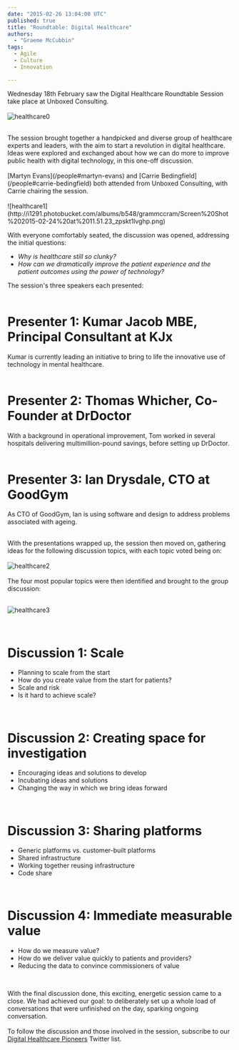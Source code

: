 ```yaml
---
date: "2015-02-26 13:04:00 UTC"
published: true
title: "Roundtable: Digital Healthcare"
authors:
  - "Graeme McCubbin"
tags:
  - Agile
  - Culture
  - Innovation

---
```


Wednesday 18th February saw the Digital Healthcare Roundtable Session take place at Unboxed Consulting.<br/>
<br/>
![healthcare0](http://i1291.photobucket.com/albums/b548/grammccram/DSC01779_zpsd4fmmo16.jpg)

<br/>
The session brought together a handpicked and diverse group of healthcare experts and leaders, with the aim to start a revolution in digital healthcare. Ideas were explored and exchanged about how we can do more to improve public health with digital technology, in this one-off discussion.<br/>
<br/>
[Martyn Evans](/people#martyn-evans) and [Carrie Bedingfield](/people#carrie-bedingfield) both attended from Unboxed Consulting, with Carrie chairing the session.<br/>
<br/>
![healthcare1](http://i1291.photobucket.com/albums/b548/grammccram/Screen%20Shot%202015-02-24%20at%2011.51.23_zpskt1lvghp.png)

With everyone comfortably seated, the discussion was opened, addressing the initial questions:<br/>

* <i>Why is healthcare still so clunky?</i><br/>
* <i>How can we dramatically improve the patient experience and the patient outcomes using the power of technology?</i><br/>

The session's three speakers each presented:<br/>
<br/>
<h1>Presenter 1: Kumar Jacob MBE, Principal Consultant at KJx</h1>

Kumar is currently leading an initiative to bring to life the innovative use of technology in mental healthcare.<br/>
<br/>

<h1>Presenter 2: Thomas Whicher, Co-Founder at DrDoctor</h1>

With a background in operational improvement, Tom worked in several hospitals delivering multimillion-pound savings, before setting up DrDoctor.<br/>
<br/>

<h1>Presenter 3: Ian Drysdale, CTO at GoodGym</h1>

As CTO of GoodGym, Ian is using software and design to address problems associated with ageing.<br/>
<br/>

With the presentations wrapped up, the session then moved on, gathering ideas for the following discussion topics, with each topic voted being on:<br/>
<br/>
![healthcare2](http://i1291.photobucket.com/albums/b548/grammccram/Screen%20Shot%202015-02-24%20at%2013.08.52_zpsr1tnaers.png)<br/>
<br/>
The four most popular topics were then identified and brought to the group discussion:<br/>
<br/>

![healthcare3](http://i1291.photobucket.com/albums/b548/grammccram/Screen%20Shot%202015-02-24%20at%2017.12.36_zps6x8herpg.png)

<br/>
<h1>Discussion 1: Scale</h1>

* Planning to scale from the start<br/>
* How do you create value from the start for patients?<br/>
* Scale and risk<br/>
* Is it hard to achieve scale?<br/>
<br/>

<h1>Discussion 2: Creating space for investigation</h1>

* Encouraging ideas and solutions to develop<br/>
* Incubating ideas and solutions<br/>
* Changing the way in which we bring ideas forward<br/>
<br/>

<h1>Discussion 3: Sharing platforms</h1>

* Generic platforms vs. customer-built platforms<br/>
* Shared infrastructure<br/>
* Working together reusing infrastructure<br/>
* Code share<br/>
<br/>

<h1>Discussion 4: Immediate measurable value</h1>

* How do we measure value?<br/>
* How do we deliver value quickly to patients and providers?<br/>
* Reducing the data to convince commissioners of value<br/>
<br/>

With the final discussion done, this exciting, energetic session came to a close. We had achieved our goal: to deliberately set up a whole load of conversations that were unfinished on the day, sparking ongoing conversation.<br/>
<br/>
To follow the discussion and those involved in the session, subscribe to our [Digital Healthcare Pioneers](https://twitter.com/Ubxd/lists/digital-health-pioneers1) Twitter list.

